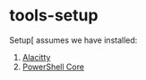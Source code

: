 # tools-setup

Setup[ assumes we have installed:
1. [Alacitty](https://github.com/jwilm/alacritty)
2. [PowerShell Core](https://github.com/PowerShell/PowerShell)